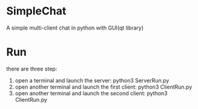 # SimpleChat
A simple multi-client chat in python with GUI(qt library)

# Run
there are three step:
1) open a terminal and launch the server: python3 ServerRun.py
2) open another terminal and launch the first client: python3 ClientRun.py
3) open another terminal and launch the second client: python3 ClientRun.py
